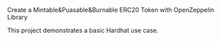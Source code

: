 


Create a Mintable&Puasable&Burnable ERC20 Token with OpenZeppelin Library

This project demonstrates a basic Hardhat use case.
```
